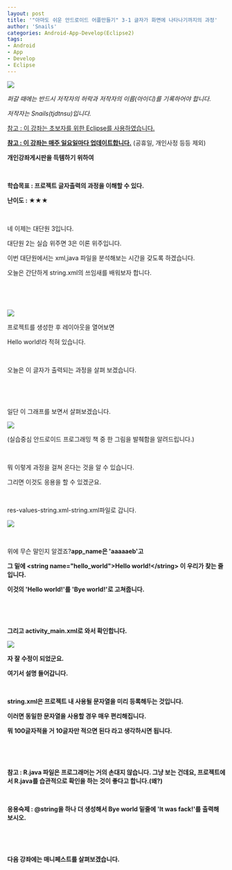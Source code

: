 ```yaml
---
layout: post
title: '"아마도 쉬운 안드로이드 어플만들기" 3-1 글자가 화면에 나타나기까지의 과정'
author: 'Snails'
categories: Android-App-Develop(Eclipse2)
tags:
- Android
- App
- Develop
- Eclipse
---
```



<script> location.href='https://cafe.naver.com/develoid/258941' ; </script>

<p><img src="https://dthumb-phinf.pstatic.net/?src=%22http%3A%2F%2Fpostfiles3.naver.net%2F20130523_178%2Ftjdtnsu_1369283538974akCh1_JPEG%2Fand.jpg%3Ftype%3Dw2%22&amp;type=cafe_wa740"></p><p><i>퍼갈 때에는 반드시 저작자의 허락과 저작자의 이름(아이디)를 기록하어야 합니다.</i></p><p><i>저작자는 Snails(tjdtnsu)입니다.</i></p><p><u>참고 : 이 강좌는 초보자를 위한 Eclipse를 사용하였습니다.</u></p><p><u><strong>참고 : 이 강좌는 매주 일요일마다 업데이트합니다.</strong></u> (공휴일, 개인사정 등등 제외)</p><p><strong>개인강좌게시판을 득템하기 위하여</strong>&nbsp;</p><p>&nbsp;<u>﻿</u></p><p><b>학습목표 :&nbsp;프로젝트 글자출력의 과정을 이해할 수 있다.</b></p><p><b>난이도 : ★★</b>★</p><p>&nbsp;</p><p>네 이제는 대단원 3입니다.</p><p>대단원 2는 실습 위주면 3은 이론 위주입니다.</p><p>이번 대단원에서는 xml,java 파일을 분석해보는 시간을 갖도록 하겠습니다.</p><p>오늘은 간단하게 string.xml의 쓰임새를 배워보자 합니다.</p><p>&nbsp;</p><p>&nbsp;</p><p><img src="https://dthumb-phinf.pstatic.net/?src=%22http%3A%2F%2Fblogfiles.naver.net%2F20130609_151%2Ftjdtnsu_1370775832731ivCwO_PNG%2F%25C1%25A6%25B8%25F1_%25BE%25F8%25C0%25BD.png%22&amp;type=cafe_wa740"></p><p>프로젝트를 생성한 후 레이아웃을 열어보면</p><p>Hello world!라 적혀 있습니다.</p><p>&nbsp;</p><p>오늘은 이 글자가 출력되는 과정을 살펴 보겠습니다.</p><p>&nbsp;</p><p>&nbsp;</p><p>일단 이 그래프를 보면서 살펴보겠습니다.</p><p><p><img src="https://dthumb-phinf.pstatic.net/?src=%22http%3A%2F%2Fblogfiles.naver.net%2F20130609_85%2Ftjdtnsu_1370776857708IYYfV_PNG%2FScan06092013_201646.png%22&amp;type=cafe_wa740"></p></p><p>(실습중심 안드로이드 프로그래밍 책 중 한 그림을 발췌함을 알려드립니다.)</p><p>&nbsp;</p><p>뭐 이렇게 과정을 걸쳐 온다는 것을 알 수 있습니다.</p><p>그리면 이것도 응용을 할 수 있겠군요.</p><p>&nbsp;</p><p>res-values-string.xml-string.xml파일로 갑니다.</p><p><img src="https://dthumb-phinf.pstatic.net/?src=%22http%3A%2F%2Fblogfiles.naver.net%2F20130609_39%2Ftjdtnsu_1370777245922JgN7o_PNG%2FScan06092013_201646.png%22&amp;type=cafe_wa740"></p><p>&nbsp;</p><p>위에 무슨 말인지 알겠죠?<b>app_name은 'aaaaaeb'고</p><p>그 밑에 &lt;string name="hello_world"&gt;Hello world!&lt;/string&gt; 이 우리가 찾는 줄입니다.</p><p>이것의 'Hello world!'를 'Bye world!'로 고쳐줍니다.</p><p>&nbsp;</p><p>&nbsp;</p><p>그리고 activity_main.xml로 와서 확인합니다.</p><p><img src="https://dthumb-phinf.pstatic.net/?src=%22http%3A%2F%2Fblogfiles.naver.net%2F20130609_44%2Ftjdtnsu_13707774564616QWhM_PNG%2FScan06092013_201646.png%22&amp;type=cafe_wa740"></p><p>자 잘 수정이 되었군요.</p><p>여기서 설명 들어갑니다.</p><p>&nbsp;</p><p>string.xml은 프로젝트 내 사용될 문자열을 미리 등록해두는 것입니다.</p><p>이러면 동일한 문자열을 사용할 경우 매우 편리해집니다.</p><p>뭐 100글자적을 거 10글자만 적으면 된다 라고 생각하시면 됩니다.</p><p>&nbsp;</p><p>&nbsp;</p><p>참고 : R.java 파일은 프로그래머는 거의 손대지 않습니다. 그냥 보는 건데요, 프로젝트에서 R.java를 습관적으로 확인을 하는 것이 좋다고 합니다.(왜?)<b></p><p>&nbsp;</p><p>응용숙제 : @string을 하나 더 생성해서 Bye world 밑줄에 'It was fack!'를 출력해 보시오.</p><p>&nbsp;</p><p>&nbsp;</p><p>다음 강좌에는 매니페스트를 살펴보겠습니다.</p><p></p><p>&nbsp;</p><p></p>
